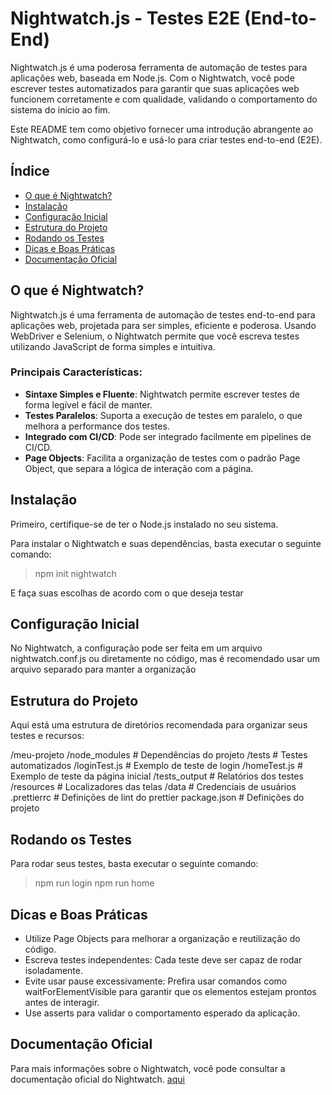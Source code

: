 # Nightwatch.js - Testes E2E (End-to-End)

Nightwatch.js é uma poderosa ferramenta de automação de testes para aplicações web, baseada em Node.js. Com o Nightwatch, você pode escrever testes automatizados para garantir que suas aplicações web funcionem corretamente e com qualidade, validando o comportamento do sistema do início ao fim.

Este README tem como objetivo fornecer uma introdução abrangente ao Nightwatch, como configurá-lo e usá-lo para criar testes end-to-end (E2E).

## Índice

- [O que é Nightwatch?](#o-que-é-nightwatch)
- [Instalação](#instalação)
- [Configuração Inicial](#configuração-inicial)
- [Estrutura do Projeto](#estrutura-do-projeto)
- [Rodando os Testes](#rodando-os-testes)
- [Dicas e Boas Práticas](#dicas-e-boas-práticas)
- [Documentação Oficial](#documentação-oficial)

## O que é Nightwatch?

Nightwatch.js é uma ferramenta de automação de testes end-to-end para aplicações web, projetada para ser simples, eficiente e poderosa. Usando WebDriver e Selenium, o Nightwatch permite que você escreva testes utilizando JavaScript de forma simples e intuitiva.

### Principais Características:

- **Sintaxe Simples e Fluente**: Nightwatch permite escrever testes de forma legível e fácil de manter.
- **Testes Paralelos**: Suporta a execução de testes em paralelo, o que melhora a performance dos testes.
- **Integrado com CI/CD**: Pode ser integrado facilmente em pipelines de CI/CD.
- **Page Objects**: Facilita a organização de testes com o padrão Page Object, que separa a lógica de interação com a página.

## Instalação

Primeiro, certifique-se de ter o Node.js instalado no seu sistema.

Para instalar o Nightwatch e suas dependências, basta executar o seguinte comando:

> npm init nightwatch

E faça suas escolhas de acordo com o que deseja testar

## Configuração Inicial

No Nightwatch, a configuração pode ser feita em um arquivo nightwatch.conf.js ou diretamente no código, mas é recomendado usar um arquivo separado para manter a organização

## Estrutura do Projeto

Aqui está uma estrutura de diretórios recomendada para organizar seus testes e recursos:

/meu-projeto
  /node_modules         # Dependências do projeto
  /tests                # Testes automatizados
    /loginTest.js       # Exemplo de teste de login
    /homeTest.js        # Exemplo de teste da página inicial
  /tests_output         # Relatórios dos testes
  /resources            # Localizadores das telas
  /data                 # Credenciais de usuários
  .prettierrc           # Definições de lint do prettier
  package.json          # Definições do projeto

## Rodando os Testes
Para rodar seus testes, basta executar o seguinte comando:

> npm run login
> npm run home

## Dicas e Boas Práticas

- Utilize Page Objects para melhorar a organização e reutilização do código.
- Escreva testes independentes: Cada teste deve ser capaz de rodar isoladamente.
- Evite usar pause excessivamente: Prefira usar comandos como waitForElementVisible para garantir que os elementos estejam prontos antes de interagir.
- Use asserts para validar o comportamento esperado da aplicação.

## Documentação Oficial

Para mais informações sobre o Nightwatch, você pode consultar a documentação oficial do Nightwatch. [aqui](https://nightwatchjs.org/)